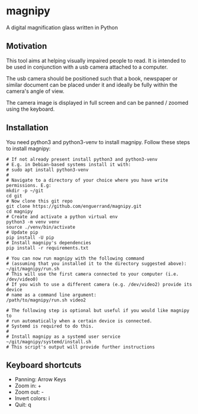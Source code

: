 # magnipy
A digital magnification glass written in Python

## Motivation
This tool aims at helping visually impaired people to read. It is intended to be used in conjunction with a usb camera attached to a computer.

The usb camera should be positioned such that a book, newspaper or similar document can be placed under it and ideally be fully within the camera's angle of view.

The camera image is displayed in full screen and can be panned / zoomed using the keyboard.

## Installation
You need python3 and python3-venv to install magnipy.
Follow these steps to install magnipy:

```
# If not already present install python3 and python3-venv
# E.g. in Debian-based systems install it with:
# sudo apt install python3-venv
# 
# Navigate to a directory of your choice where you have write permissions. E.g:
mkdir -p ~/git
cd git
# Now clone this git repo
git clone https://github.com/enguerrand/magnipy.git
cd magnipy
# Create and activate a python virtual env
python3 -m venv venv
source ./venv/bin/activate
# Update pip
pip install -U pip
# Install magnipy's dependencies
pip install -r requirements.txt

# You can now run magnipy with the following command 
# (assuming that you installed it to the directory suggested above):
~/git/magnipy/run.sh
# This will use the first camera connected to your computer (i.e. /dev/video0)
# If you wish to use a different camera (e.g. /dev/video2) provide its device 
# name as a command line argument:
/path/to/magnipy/run.sh video2

# The following step is optional but useful if you would like magnipy to 
# run automatically when a certain device is connected. 
# Systemd is required to do this.
#
# Install magnipy as a systemd user service
~/git/magnipy/systemd/install.sh
# This script's output will provide further instructions
```
## Keyboard shortcuts
- Panning: Arrow Keys
- Zoom in: +
- Zoom out: -
- Invert colors: i
- Quit: q
